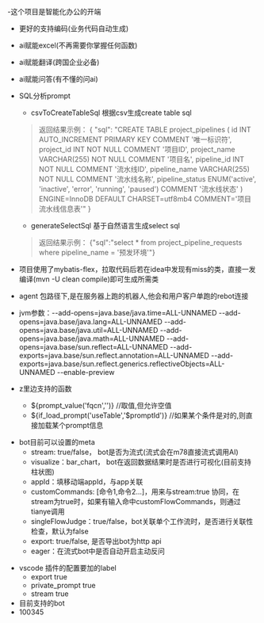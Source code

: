 -这个项目是智能化办公的开端
  + 更好的支持编码(业务代码自动生成)
  + ai赋能excel(不再需要你掌握任何函数)
  + ai赋能翻译(跨国企业必备)
  + ai赋能问答(有不懂的问ai)
+ SQL分析prompt
    + csvToCreateTableSql 根据csv生成create table sql
  > 返回结果示例：
  > {
  "sql": "CREATE TABLE project_pipelines ( id INT AUTO_INCREMENT PRIMARY KEY COMMENT '唯一标识符', project_id INT NOT NULL COMMENT '项目ID', project_name VARCHAR(255) NOT NULL COMMENT '项目名', pipeline_id INT NOT NULL COMMENT '流水线ID', pipeline_name VARCHAR(255) NOT NULL COMMENT '流水线名称', pipeline_status ENUM('active', 'inactive', 'error', 'running', 'paused') COMMENT '流水线状态' ) ENGINE=InnoDB DEFAULT CHARSET=utf8mb4 COMMENT='项目流水线信息表'"
  }
    + generateSelectSql 基于自然语言生成select sql
  > 返回结果示例：
  > {"sql":"select * from project_pipeline_requests where pipeline_name = '预发环境'"}

+ 项目使用了mybatis-flex，拉取代码后若在idea中发现有miss的类，直接一发编译(mvn -U clean compile)即可生成所需类
+ agent 包路径下,是在服务器上跑的机器人,他会和用户客户单跑的rebot连接

+ jvm参数：--add-opens=java.base/java.time=ALL-UNNAMED --add-opens=java.base/java.lang=ALL-UNNAMED --add-opens=java.base/java.util=ALL-UNNAMED --add-opens=java.base/java.math=ALL-UNNAMED --add-opens=java.base/sun.reflect=ALL-UNNAMED --add-exports=java.base/sun.reflect.annotation=ALL-UNNAMED --add-exports=java.base/sun.reflect.generics.reflectiveObjects=ALL-UNNAMED --enable-preview
+ z里边支持的函数
  + ${prompt_value('fqcn','')}  //取值,但允许空值
  + ${if_load_prompt('useTable','$promptId')} //如果某个条件是对的,则直接加载某个prompt信息

- bot目前可以设置的meta
  - stream: true/false， bot是否为流式(流式会在m78直接流式调用AI)
  - visualize：bar_chart， bot在返回数据结果时是否进行可视化(目前支持柱状图)
  - appId：填移动端appId，与app关联
  - customCommands: [命令1,命令2...]，用来与stream:true 协同，在stream为true时，如果有输入命中customFlowCommands，则通过tianye调用
  - singleFlowJudge：true/false，bot关联单个工作流时，是否进行关联性检查，默认为false
  - export: true/false, 是否导出bot为http api
  - eager：在流式bot中是否自动开启主动反问

+ vscode 插件的配置要加的label
  + export true
  + private_prompt true
  + stream true
+ 目前支持的bot
+ 100345